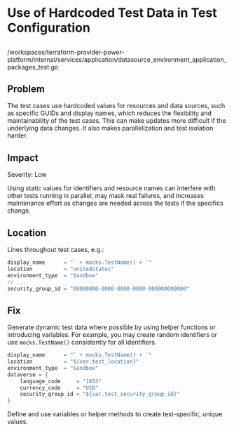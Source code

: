 # Use of Hardcoded Test Data in Test Configuration

##

/workspaces/terraform-provider-power-platform/internal/services/application/datasource_environment_application_packages_test.go

## Problem

The test cases use hardcoded values for resources and data sources, such as specific GUIDs and display names, which reduces the flexibility and maintainability of the test cases. This can make updates more difficult if the underlying data changes. It also makes parallelization and test isolation harder.

## Impact

Severity: Low

Using static values for identifiers and resource names can interfere with other tests running in parallel, may mask real failures, and increases maintenance effort as changes are needed across the tests if the specifics change.

## Location

Lines throughout test cases, e.g.:

```go
display_name      = "` + mocks.TestName() + `"
location          = "unitedstates"
environment_type  = "Sandbox"
// ...
security_group_id = "00000000-0000-0000-0000-000000000000"
```

## Fix

Generate dynamic test data where possible by using helper functions or introducing variables. For example, you may create random identifiers or use `mocks.TestName()` consistently for all identifiers.

```go
display_name      = "` + mocks.TestName() + `"
location          = "${var.test_location}"
environment_type  = "Sandbox"
dataverse = {
    language_code     = "1033"
    currency_code     = "USD"
    security_group_id = "${var.test_security_group_id}"
}
```

Define and use variables or helper methods to create test-specific, unique values.

